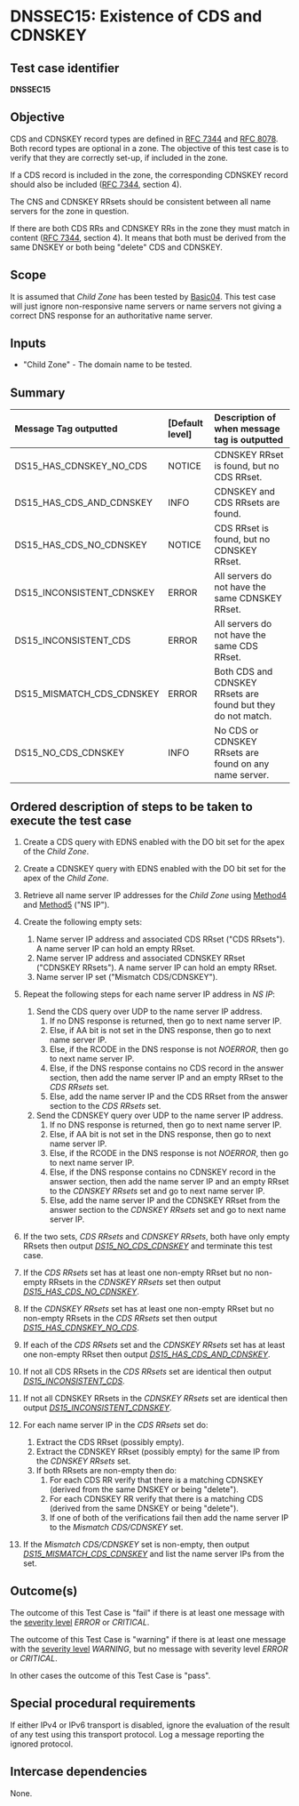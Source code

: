 # DNSSEC15: Existence of CDS and CDNSKEY

## Test case identifier
**DNSSEC15**

## Objective

CDS and CDNSKEY record types are defined in [RFC 7344] and [RFC 8078].
Both record types are optional in a zone. The objective of this test
case is to verify that they are correctly set-up, if included in the
zone.

If a CDS record is included in the zone, the corresponding CDNSKEY
record should also be included ([RFC 7344][RFC 7344, section 4],
section 4).

The CNS and CDNSKEY RRsets should be consistent between all name
servers for the zone in question.

If there are both CDS RRs and CDNSKEY RRs in the zone they must match in 
content ([RFC 7344][RFC 7344, section 4], section 4). It means that both
must be derived from the same DNSKEY or both being "delete" CDS and
CDNSKEY.

## Scope

It is assumed that *Child Zone* has been tested by [Basic04]. This test
case will just ignore non-responsive name servers or name servers not
giving a correct DNS response for an authoritative name server.

## Inputs

* "Child Zone" - The domain name to be tested.

## Summary

Message Tag outputted     | [Default level] | Description of when message tag is outputted
:-------------------------|:----------------|:-----------------------------------------
DS15_HAS_CDNSKEY_NO_CDS   | NOTICE          | CDNSKEY RRset is found, but no CDS RRset.
DS15_HAS_CDS_AND_CDNSKEY  | INFO            | CDNSKEY and CDS RRsets are found.
DS15_HAS_CDS_NO_CDNSKEY   | NOTICE          | CDS RRset is found, but no CDNSKEY RRset.
DS15_INCONSISTENT_CDNSKEY | ERROR           | All servers do not have the same CDNSKEY RRset.
DS15_INCONSISTENT_CDS     | ERROR           | All servers do not have the same CDS RRset.
DS15_MISMATCH_CDS_CDNSKEY | ERROR           | Both CDS and CDNSKEY RRsets are found but they do not match.
DS15_NO_CDS_CDNSKEY       | INFO            | No CDS or CDNSKEY RRsets are found on any name server.

## Ordered description of steps to be taken to execute the test case

1.  Create a CDS query with EDNS enabled with the DO bit set for the
    apex of the *Child Zone*.

2.  Create a CDNSKEY query with EDNS enabled with the DO bit set for
    the apex of the *Child Zone*.

4.  Retrieve all name server IP addresses for the *Child Zone* using
    [Method4] and [Method5] ("NS IP").

5.  Create the following empty sets:
    1. Name server IP address and associated CDS RRset ("CDS RRsets"). A
       name server IP can hold an empty RRset.
    2. Name server IP address and associated CDNSKEY RRset ("CDNSKEY RRsets"). 
       A name server IP can hold an empty RRset.
    3. Name server IP set ("Mismatch CDS/CDNSKEY").

6.  Repeat the following steps for each name server IP address in *NS IP*:

    1. Send the CDS query over UDP to the name server IP address.
       1. If no DNS response is returned, then go to next name server IP.
       2. Else, if AA bit is not set in the DNS response, then go to next 
          name server IP.
       3. Else, if the RCODE in the DNS response is not *NOERROR*, then go to
          next name server IP.
       4. Else, if the DNS response contains no CDS record in the
          answer section, then add the name server IP and an empty RRset to
          the *CDS RRsets* set.
       5. Else, add the name server IP and the CDS RRset from the answer
          section to the *CDS RRsets* set.
    2. Send the CDNSKEY query over UDP to the name server IP address.
       1. If no DNS response is returned, then go to next name server IP.
       2. Else, if AA bit is not set in the DNS response, then go to next
          name server IP.
       3. Else, if the RCODE in the DNS response is not *NOERROR*, then go to
          next name server IP.
       4. Else, if the DNS response contains no CDNSKEY record in the
          answer section, then add the name server IP and an empty RRset to
          the *CDNSKEY RRsets* set and go to next name server IP.
       5. Else, add the name server IP and the CDNSKEY RRset from the answer
          section to the *CDNSKEY RRsets* set and go to next name server IP.

7.  If the two sets, *CDS RRsets* and *CDNSKEY RRsets*, both have only
    empty RRsets then output *[DS15_NO_CDS_CDNSKEY]* and terminate this
    test case.

8.  If the *CDS RRsets* set has at least one non-empty RRset but no
    non-empty RRsets in the *CDNSKEY RRsets* set then output
    *[DS15_HAS_CDS_NO_CDNSKEY]*.
         
9.  If the *CDNSKEY RRsets* set has at least one non-empty RRset but no
    non-empty RRsets in the *CDS RRsets* set then output
    *[DS15_HAS_CDNSKEY_NO_CDS]*.

10. If each of the *CDS RRsets* set and the *CDNSKEY RRsets* set has
    at least one non-empty RRset then output *[DS15_HAS_CDS_AND_CDNSKEY]*.

11. If not all CDS RRsets in the *CDS RRsets* set are identical then
    output *[DS15_INCONSISTENT_CDS]*.

12. If not all CDNSKEY RRsets in the *CDNSKEY RRsets* set are identical
    then output *[DS15_INCONSISTENT_CDNSKEY]*.

13. For each name server IP in the *CDS RRsets* set do:

    1. Extract the CDS RRset (possibly empty).
    2. Extract the CDNSKEY RRset (possibly empty) for the same IP from
       the *CDNSKEY RRsets* set.
    3. If both RRsets are non-empty then do:
       1. For each CDS RR verify that there is a matching CDNSKEY (derived
          from the same DNSKEY or being "delete").
       2. For each CDNSKEY RR verify that there is a matching CDS (derived
          from the same DNSKEY or being "delete").
       3. If one of both of the verifications fail then add the name server
          IP to the *Mismatch CDS/CDNSKEY* set.

14. If the *Mismatch CDS/CDNSKEY* set is non-empty, then output
    *[DS15_MISMATCH_CDS_CDNSKEY]* and list the name server IPs from
    the set.

## Outcome(s)

The outcome of this Test Case is "fail" if there is at least one message
with the [severity level] *ERROR* or *CRITICAL*.

The outcome of this Test Case is "warning" if there is at least one message
with the [severity level] *WARNING*, but no message with severity level
*ERROR* or *CRITICAL*.

In other cases the outcome of this Test Case is "pass".

## Special procedural requirements

If either IPv4 or IPv6 transport is disabled, ignore the evaluation of the
result of any test using this transport protocol. Log a message reporting
the ignored protocol.

## Intercase dependencies

None.



[Basic04]:                    ../Basic-TP/basic04.md
[DS15_HAS_CDNSKEY_NO_CDS]:    #summary
[DS15_HAS_CDS_AND_CDNSKEY]:   #summary
[DS15_HAS_CDS_NO_CDNSKEY]:    #summary
[DS15_INCONSISTENT_CDNSKEY]:  #summary
[DS15_INCONSISTENT_CDS]:      #summary
[DS15_MISMATCH_CDS_CDNSKEY]:  #summary
[DS15_NO_CDS_CDNSKEY]:        #summary
[ERROR]:                      #summary
[INFO]:                       #summary
[Method4]:                    ../Methods.md#method-4-obtain-glue-address-records-from-parent
[Method5]:                    ../Methods.md#method-5-obtain-the-name-server-address-records-from-child
[NOTICE]:                     #summary
[RFC 7344, section 3.1]:      https://tools.ietf.org/html/rfc7344#section-3.1
[RFC 7344, section 3.2]:      https://tools.ietf.org/html/rfc7344#section-3.2
[RFC 7344, section 4.1]:      https://tools.ietf.org/html/rfc7344#section-4.1
[RFC 7344, section 4]:        https://tools.ietf.org/html/rfc7344#section-4
[RFC 7344]:                   https://tools.ietf.org/html/rfc7344
[RFC 8078]:                   https://tools.ietf.org/html/rfc8078
[Severity Level]:             ../SeverityLevelDefinitions.md



